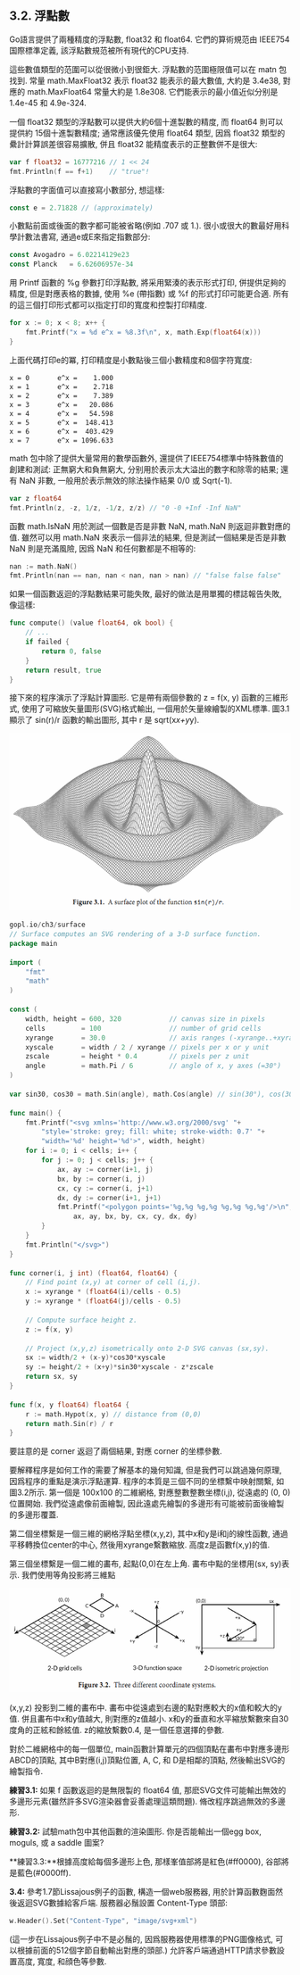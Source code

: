 ## 3.2. 浮點數

Go語言提供了兩種精度的浮點數, float32 和 float64. 它們的算術規范由 IEEE754 国際標準定義, 該浮點數規范被所有現代的CPU支持.

這些數值類型的范圍可以從很微小到很鉅大. 浮點數的范圍極限值可以在 matn 包找到. 常量 math.MaxFloat32 表示 float32 能表示的最大數值, 大約是 3.4e38, 對應的 math.MaxFloat64 常量大約是 1.8e308. 它們能表示的最小值近似分别是1.4e-45 和 4.9e-324.

一個 float32 類型的浮點數可以提供大約6個十進製數的精度, 而 float64 則可以提供約 15個十進製數精度; 通常應該優先使用 float64 類型, 因爲 float32 類型的纍計計算誤差很容易擴散, 併且 float32 能精度表示的正整數併不是很大:

```Go
var f float32 = 16777216 // 1 << 24
fmt.Println(f == f+1)    // "true"!
```

浮點數的字面值可以直接寫小數部分, 想這樣:

```Go
const e = 2.71828 // (approximately)
```

小數點前面或後面的數字都可能被省略(例如 .707 或 1.). 很小或很大的數最好用科學計數法書寫, 通過e或E來指定指數部分:

```Go
const Avogadro = 6.02214129e23 
const Planck   = 6.62606957e-34 
```


用 Printf 函數的 %g 參數打印浮點數, 將采用緊湊的表示形式打印, 併提供足夠的精度, 但是對應表格的數據, 使用 %e (帶指數) 或 %f 的形式打印可能更合適. 所有的這三個打印形式都可以指定打印的寬度和控製打印精度.

```Go
for x := 0; x < 8; x++ {
	fmt.Printf("x = %d e^x = %8.3f\n", x, math.Exp(float64(x)))
}
```

上面代碼打印e的冪, 打印精度是小數點後三個小數精度和8個字符寬度:

```
x = 0       e^x =    1.000
x = 1       e^x =    2.718
x = 2       e^x =    7.389
x = 3       e^x =   20.086
x = 4       e^x =   54.598
x = 5       e^x =  148.413
x = 6       e^x =  403.429
x = 7       e^x = 1096.633
```

math 包中除了提供大量常用的數學函數外, 還提供了IEEE754標準中特殊數值的創建和測試: 正無窮大和負無窮大, 分别用於表示太大溢出的數字和除零的結果; 還有 NaN 非數, 一般用於表示無效的除法操作結果 0/0 或 Sqrt(-1).

```Go
var z float64
fmt.Println(z, -z, 1/z, -1/z, z/z) // "0 -0 +Inf -Inf NaN"
```

函數 math.IsNaN 用於測試一個數是否是非數 NaN, math.NaN 則返迴非數對應的值. 雖然可以用 math.NaN 來表示一個非法的結果, 但是測試一個結果是否是非數 NaN 則是充滿風險, 因爲 NaN 和任何數都是不相等的:

```Go
nan := math.NaN()
fmt.Println(nan == nan, nan < nan, nan > nan) // "false false false"
```

如果一個函數返迴的浮點數結果可能失敗, 最好的做法是用單獨的標誌報告失敗, 像這樣:

```Go
func compute() (value float64, ok bool) {
	// ...
	if failed {
		return 0, false
	}
	return result, true
}
```

接下來的程序演示了浮點計算圖形. 它是帶有兩個參數的 z = f(x, y) 函數的三維形式, 使用了可縮放矢量圖形(SVG)格式輸出, 一個用於矢量線繪製的XML標準. 圖3.1顯示了 sin(r)/r 函數的輸出圖形, 其中 r 是 sqrt(x*x+y*y).

![](../images/ch3-01.png)


```Go
gopl.io/ch3/surface
// Surface computes an SVG rendering of a 3-D surface function.
package main

import (
	"fmt"
	"math"
)

const (
	width, height = 600, 320            // canvas size in pixels
	cells         = 100                 // number of grid cells
	xyrange       = 30.0                // axis ranges (-xyrange..+xyrange)
	xyscale       = width / 2 / xyrange // pixels per x or y unit
	zscale        = height * 0.4        // pixels per z unit
	angle         = math.Pi / 6         // angle of x, y axes (=30°)
)

var sin30, cos30 = math.Sin(angle), math.Cos(angle) // sin(30°), cos(30°)

func main() {
	fmt.Printf("<svg xmlns='http://www.w3.org/2000/svg' "+
		"style='stroke: grey; fill: white; stroke-width: 0.7' "+
		"width='%d' height='%d'>", width, height)
	for i := 0; i < cells; i++ {
		for j := 0; j < cells; j++ {
			ax, ay := corner(i+1, j)
			bx, by := corner(i, j)
			cx, cy := corner(i, j+1)
			dx, dy := corner(i+1, j+1)
			fmt.Printf("<polygon points='%g,%g %g,%g %g,%g %g,%g'/>\n",
				ax, ay, bx, by, cx, cy, dx, dy)
		}
	}
	fmt.Println("</svg>")
}

func corner(i, j int) (float64, float64) {
	// Find point (x,y) at corner of cell (i,j).
	x := xyrange * (float64(i)/cells - 0.5)
	y := xyrange * (float64(j)/cells - 0.5)

	// Compute surface height z.
	z := f(x, y)

	// Project (x,y,z) isometrically onto 2-D SVG canvas (sx,sy).
	sx := width/2 + (x-y)*cos30*xyscale
	sy := height/2 + (x+y)*sin30*xyscale - z*zscale
	return sx, sy
}

func f(x, y float64) float64 {
	r := math.Hypot(x, y) // distance from (0,0)
	return math.Sin(r) / r
}
```

要註意的是 corner 返迴了兩個結果, 對應 corner 的坐標參數.

要解釋程序是如何工作的需要了解基本的幾何知識, 但是我們可以跳過幾何原理, 因爲程序的重點是演示浮點運算. 程序的本質是三個不同的坐標繫中映射關繫, 如圖3.2所示. 第一個是 100x100 的二維網格, 對應整數整數坐標(i,j), 從遠處的 (0, 0) 位置開始. 我們從遠處像前面繪製, 因此遠處先繪製的多邊形有可能被前面後繪製的多邊形覆蓋.

第二個坐標繫是一個三維的網格浮點坐標(x,y,z), 其中x和y是i和j的線性函數, 通過平移轉換位center的中心, 然後用xyrange繫數縮放. 高度z是函數f(x,y)的值.

第三個坐標繫是一個二維的畵布, 起點(0,0)在左上角. 畵布中點的坐標用(sx, sy)表示. 我們使用等角投影將三維點

![](../images/ch3-02.png)

(x,y,z) 投影到二維的畵布中. 畵布中從遠處到右邊的點對應較大的x值和較大的y值. 併且畵布中x和y值越大, 則對應的z值越小. x和y的垂直和水平縮放繫數來自30度角的正絃和餘絃值. z的縮放繫數0.4, 是一個任意選擇的參數.

對於二維網格中的每一個單位, main函數計算單元的四個頂點在畵布中對應多邊形ABCD的頂點, 其中B對應(i,j)頂點位置, A, C, 和 D是相鄰的頂點, 然後輸出SVG的繪製指令.

**練習3.1:** 如果 f 函數返迴的是無限製的 float64 值, 那麽SVG文件可能輸出無效的<polygon>多邊形元素(雖然許多SVG渲染器會妥善處理這類問題). 脩改程序跳過無效的多邊形.

**練習3.2:** 試驗math包中其他函數的渲染圖形. 你是否能輸出一個egg box, moguls, 或 a saddle 圖案?

**練習3.3:**根據高度給每個多邊形上色, 那樣峯值部將是紅色(#ff0000), 谷部將是藍色(#0000ff).

**3.4:** 參考1.7節Lissajous例子的函數, 構造一個web服務器, 用於計算函數麴面然後返迴SVG數據給客戶端. 服務器必鬚設置 Content-Type 頭部:

```Go
w.Header().Set("Content-Type", "image/svg+xml")
```

(這一步在Lissajous例子中不是必鬚的, 因爲服務器使用標準的PNG圖像格式, 可以根據前面的512個字節自動輸出對應的頭部.) 允許客戶端通過HTTP請求參數設置高度, 寬度, 和顔色等參數.


